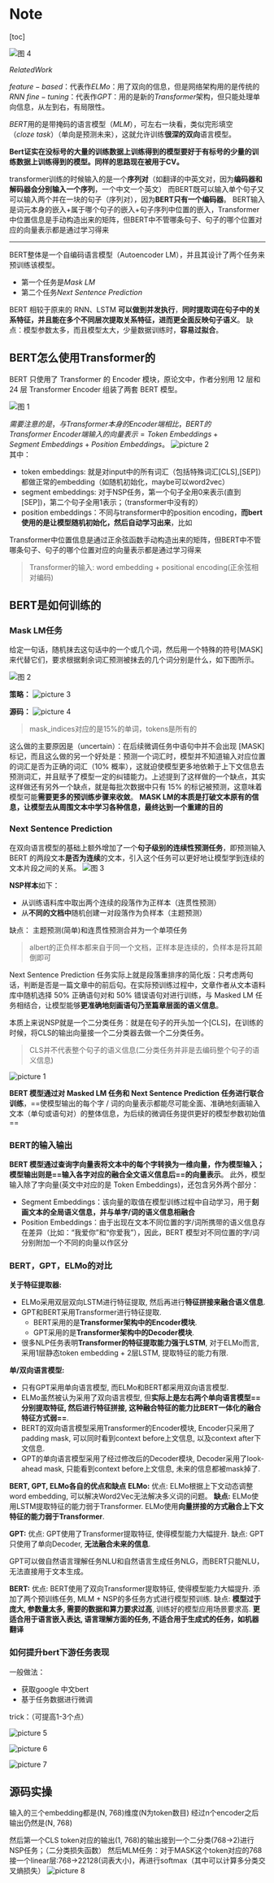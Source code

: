 # Note

[toc]

![图 4](../images/61ffeec1aa76afe985d329dbfb5753882b7791742f16bfa1448dd4f51739493d.png)  

$Related Work$

$feature-based$：代表作$ELMo$：用了双向的信息，但是网络架构用的是传统的$RNN$
$fine-tuning$：代表作$GPT$：用的是新的$Transformer$架构，但只能处理单向信息，从左到右，有局限性。

$BERT$用的是带掩码的语言模型（$MLM$），可左右一块看，类似完形填空（$cloze\ task$）（单向是预测未来），这就允许训练**很深的双向**语言模型。

**Bert证实在没标号的大量的训练数据上训练得到的模型要好于有标号的少量的训练数据上训练得到的模型。同样的思路现在被用于CV。**

transformer训练的时候输入的是一个**序列对**（如翻译的中英文对，因为**编码器和解码器会分别输入一个序列**，一个中文一个英文）
而BERT既可以输入单个句子又可以输入两个并在一块的句子（序列对），因为**BERT只有一个编码器**。
BERT输入是词元本身的嵌入+属于哪个句子的嵌入+句子序列中位置的嵌入，Transformer中位置信息是手动构造出来的矩阵，但BERT中不管哪条句子、句子的哪个位置对应的向量表示都是通过学习得来

---

BERT整体是一个自编码语言模型（Autoencoder LM），并且其设计了两个任务来预训练该模型。

- 第一个任务是$Mask\ LM$
- 第二个任务$Next\ Sentence\ Prediction$

BERT 相较于原来的 RNN、LSTM **可以做到并发执行**，**同时提取词在句子中的关系特征，并且能在多个不同层次提取关系特征，进而更全面反映句子语义**。
缺点：模型参数太多，而且模型太大，少量数据训练时，**容易过拟合**。

## BERT怎么使用Transformer的

BERT 只使用了 Transformer 的 Encoder 模块，原论文中，作者分别用 12 层和 24 层 Transformer Encoder 组装了两套 BERT 模型。

![图 1](../images/60265655690390d32a880fe7cff8cd896cd61a3ae073bbc436968daea386473c.png)  

$需要注意的是，与 Transformer 本身的 Encoder 端相比，BERT 的 Transformer\ Encoder 端输入的向量表示 = Token\ Embeddings + Segment\ Embeddings + Position\ Embeddings$。
![picture 2](../images/b9e27647d4fe0392b1c8e8bbefba5f23bdfe8c6c85ffcd3dd79b12569dbb4f9d.png)  
其中：

- token embeddings: 就是对input中的所有词汇（包括特殊词汇[CLS],[SEP]）都做正常的embedding（如随机初始化，maybe可以word2vec）
- segment embeddings: 对于NSP任务，第一个句子全用0来表示(直到[SEP])，第二个句子全用1表示；（transformer中没有的）
- position embeddings：不同与transformer中的position encoding，**而bert使用的是让模型随机初始化，然后自动学习出来**，比如

Transformer中位置信息是通过正余弦函数手动构造出来的矩阵，但BERT中不管哪条句子、句子的哪个位置对应的向量表示都是通过学习得来
> Transformer的输入: word embedding + positional encoding(正余弦相对编码)

## BERT是如何训练的

### Mask LM任务

给定一句话，随机抹去这句话中的一个或几个词，然后用一个特殊的符号[MASK]来代替它们，要求根据剩余词汇预测被抹去的几个词分别是什么，如下图所示。

![图 2](../images/6d8bd8b6f930dcabb6e849956a14e83a4a4ca0c311cec46934825c6386583786.png)  

**策略：**
![picture 3](../images/adde6ba843d3340cee4a0cd6209ba9e27c2877484a3d60cdf8a2977c26eb4284.png)  

**源码：**
![picture 4](../images/2708f2994a407279195f8ba3589b1c99a5b319a7706868603414c56e9c52988e.png)  
> mask_indices对应的是15%的单词，tokens是所有的

这么做的主要原因是（uncertain）：在后续微调任务中语句中并不会出现 [MASK] 标记，而且这么做的另一个好处是：预测一个词汇时，模型并不知道输入对应位置的词汇是否为正确的词汇（10% 概率），这就迫使模型更多地依赖于上下文信息去预测词汇，并且赋予了模型一定的纠错能力。上述提到了这样做的一个缺点，其实这样做还有另外一个缺点，就是每批次数据中只有 15% 的标记被预测，这意味着模型可能**需要更多的预训练步骤来收敛**。
**MASK LM的本质是打破文本原有的信息，让模型去从周围文本中学习各种信息，最终达到一个重建的目的**

### Next Sentence Prediction

在双向语言模型的基础上额外增加了一个**句子级别的连续性预测任务**，即预测输入 BERT 的两段文本**是否为连续**的文本，引入这个任务可以更好地让模型学到连续的文本片段之间的关系。
![图 3](../images/8825806fc00c88814b8983b71f495d2b9b29a9968a50c1ee389dc8d6df1c37ef.png)  

**NSP样本**如下：

- 从训练语料库中取出两个连续的段落作为正样本（连贯性预测）
- 从**不同的文档中**随机创建一对段落作为负样本（主题预测）

缺点：
主题预测(简单)和连贯性预测合并为一个单项任务
> albert的正负样本都来自于同一个文档，正样本是连续的，负样本是将其颠倒即可

Next Sentence Prediction 任务实际上就是段落重排序的简化版：只考虑两句话，判断是否是一篇文章中的前后句。在实际预训练过程中，文章作者从文本语料库中随机选择 50% 正确语句对和 50% 错误语句对进行训练，与 Masked LM 任务相结合，让模型能够**更准确地刻画语句乃至篇章层面的语义信息**。

本质上来说NSP就是一个二分类任务：就是在句子的开头加一个[CLS]，在训练的时候，将CLS的输出向量接一个二分类器去做一个二分类任务。
> CLS并不代表整个句子的语义信息(二分类任务并非是去编码整个句子的语义信息)

![picture 1](../images/50485dfb0467a31523bf060d03ca76ca2d35a74acccb493bdeda6120480d950b.png)  

**BERT 模型通过对 Masked LM 任务和 Next Sentence Prediction 任务进行联合训练**，==使模型输出的每个字 / 词的向量表示都能尽可能全面、准确地刻画输入文本（单句或语句对）的整体信息，为后续的微调任务提供更好的模型参数初始值==

### BERT的输入输出

**BERT 模型通过查询字向量表将文本中的每个字转换为一维向量，作为模型输入；模型输出则是==输入各字对应的融合全文语义信息后==的向量表示**。
此外，模型输入除了字向量(英文中对应的是 Token Embeddings)，还包含另外两个部分：

- Segment Embeddings：该向量的取值在模型训练过程中自动学习，用于**刻画文本的全局语义信息，并与单字/词的语义信息相融合**
- Position Embeddings：由于出现在文本不同位置的字/词所携带的语义信息存在差异（比如：“我爱你”和“你爱我”），因此，BERT 模型对不同位置的字/词分别附加一个不同的向量以作区分

### BERT，GPT，ELMo的对比

**关于特征提取器:**

- ELMo采用双层双向LSTM进行特征提取, 然后再进行**特征拼接来融合语义信息**.
- GPT和BERT采用Transformer进行特征提取.
  - BERT采用的是**Transformer架构中的Encoder模块**.
  - GPT采用的是**Transformer架构中的Decoder模块**.
- 很多NLP任务表明**Transformer的特征提取能力强于LSTM**, 对于ELMo而言, 采用1层静态token embedding + 2层LSTM, 提取特征的能力有限.

**单/双向语言模型:**

- 只有GPT采用单向语言模型, 而ELMo和BERT都采用双向语言模型.
- ELMo虽然被认为采用了双向语言模型, 但**实际上是左右两个单向语言模型==分别提取特征, 然后进行特征拼接, 这种融合特征的能力比BERT一体化的融合特征方式弱==**.
- BERT的双向语言模型采用Transformer的Encoder模块, Encoder只采用了padding mask, 可以同时看到context before上文信息, 以及context after下文信息.
- GPT的单向语言模型采用了经过修改后的Decoder模块, Decoder采用了look-ahead mask, 只能看到context before上文信息, 未来的信息都被mask掉了.

**BERT, GPT, ELMo各自的优点和缺点**
**ELMo:**
优点:
ELMo根据上下文动态调整word embedding, 可以解决Word2Vec无法解决多义词的问题。
**缺点:**
ELMo使用LSTM提取特征的能力弱于Transformer.
ELMo使用**向量拼接的方式融合上下文特征的能力弱于Transformer**.

**GPT:**
优点:
GPT使用了Transformer提取特征, 使得模型能力大幅提升.
缺点:
GPT只使用了单向Decoder, **无法融合未来的信息**.

GPT可以做自然语言理解任务NLU和自然语言生成任务NLG，而BERT只能NLU，无法直接用于文本生成。

**BERT:**
优点:
BERT使用了双向Transformer提取特征, 使得模型能力大幅提升.
添加了两个预训练任务, MLM + NSP的多任务方式进行模型预训练.
缺点:
**模型过于庞大, 参数量太多, 需要的数据和算力要求过高**, 训练好的模型应用场景要求高.
**更适合用于语言嵌入表达, 语言理解方面的任务, 不适合用于生成式的任务，如机器翻译**

### 如何提升bert下游任务表现

一般做法：

- 获取google 中文bert
- 基于任务数据进行微调

trick：（可提高1-3个点）

![picture 5](../images/1a30e50b1954e6e5cfc7bcd668693d5d69fbb2c6cd991cabe28cc4c8930f97b2.png)  

![picture 6](../images/e68fc1001bb0dc792260ccd26281b01cedba801ceaeaa7051b90b35a6baebe37.png)  

![picture 7](../images/8127f0dcbcbd910482f074002e8ac9c05aed467ebe51a74d1793042b2c0b9313.png)  

## 源码实操

输入的三个embedding都是(N, 768)维度(N为token数目)
经过n个encoder之后输出仍然是(N, 768)

然后第一个CLS token对应的输出(1, 768)的输出接到一个二分类(768->2)进行NSP任务；（二分类损失函数）
然后MLM任务：对于MASK这个token对应的768接一个linear层:768->22128(词表大小)，再进行softmax（其中可以计算多分类交叉熵损失）
![picture 8](../images/5d5c5afdac2bfb220596185f6662ea24259084046a2da7ed450456bdec238fe5.png)  

<!-- 
参考：
[CSDN](https://blog.csdn.net/weixin_44799217/article/details/115374101?ops_request_misc=%257B%2522request%255Fid%2522%253A%2522166614671616800184159320%2522%252C%2522scm%2522%253A%252220140713.130102334..%2522%257D&request_id=166614671616800184159320&biz_id=0&utm_medium=distribute.pc_search_result.none-task-blog-2~all~top_positive~default-2-115374101-null-null.142^v59^js_top,201^v3^control&utm_term=BERT&spm=1018.2226.3001.4187)
[CSDN](https://blog.csdn.net/Decennie/article/details/119793548?ops_request_misc=&request_id=&biz_id=102&utm_term=bert%E5%92%8Celmo%E5%8C%BA%E5%88%AB&utm_medium=distribute.pc_search_result.none-task-blog-2~all~sobaiduweb~default-0-119793548.142^v59^js_top,201^v3^control&spm=1018.2226.3001.4187)
[bilibili](https://www.bilibili.com/video/BV1Ey4y1874y/?p=2&spm_id_from=pageDriver&vd_source=31f382886b368673a25ce3ff23e82bfc) -->
